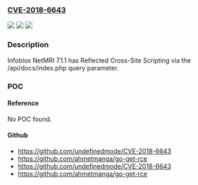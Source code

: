 ### [CVE-2018-6643](https://cve.mitre.org/cgi-bin/cvename.cgi?name=CVE-2018-6643)
![](https://img.shields.io/static/v1?label=Product&message=n%2Fa&color=blue)
![](https://img.shields.io/static/v1?label=Version&message=n%2Fa&color=blue)
![](https://img.shields.io/static/v1?label=Vulnerability&message=n%2Fa&color=brighgreen)

### Description

Infoblox NetMRI 7.1.1 has Reflected Cross-Site Scripting via the /api/docs/index.php query parameter.

### POC

#### Reference
No POC found.

#### Github
- https://github.com/undefinedmode/CVE-2018-6643
- https://github.com/ahmetmanga/go-get-rce
- https://github.com/undefinedmode/CVE-2018-6643
- https://github.com/ahmetmanga/go-get-rce

